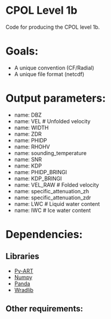 CPOL Level 1b
=============

Code for producing the CPOL level 1b.

# Goals:
- A unique convention (CF/Radial)
- A unique file format (netcdf)

# Output parameters:
- name: DBZ
- name: VEL      # Unfolded velocity
- name: WIDTH
- name: ZDR
- name: PHIDP
- name: RHOHV
- name: sounding_temperature
- name: SNR
- name: KDP
- name: PHIDP_BRINGI
- name: KDP_BRINGI
- name: VEL_RAW      # Folded velocity
- name: specific_attenuation_zh
- name: specific_attenuation_zdr
- name: LWC       # Liquid water content
- name: IWC        # Ice water content

# Dependencies:
## Libraries
- [Py-ART][1]
- [Numpy][2]
- [Panda][3]
- [Wradlib][4]

## Other requirements:

[1]: http://github.com/ARM-DOE/pyart
[2]: http://www.scipy.org/
[3]: http://pandas.pydata.org/
[4]: http://wradlib.org
